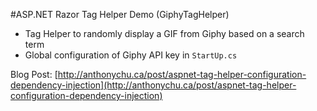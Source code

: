 #ASP.NET Razor Tag Helper Demo (GiphyTagHelper)

* Tag Helper to randomly display a GIF from Giphy based on a search term
* Global configuration of Giphy API key in `StartUp.cs`

Blog Post: [http://anthonychu.ca/post/aspnet-tag-helper-configuration-dependency-injection](http://anthonychu.ca/post/aspnet-tag-helper-configuration-dependency-injection)

